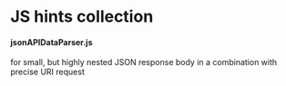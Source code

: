 # JS hints collection

#### jsonAPIDataParser.js
for small, but highly nested JSON response body in a combination with precise URI request
